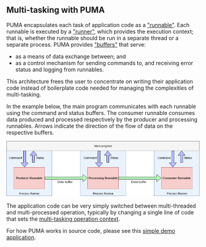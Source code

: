 ## Multi-tasking with PUMA

PUMA encapsulates each task of application code as a ["runnable"][runnable].
Each runnable is executed by a ["runner"][runner], which provides the execution context; that is, whether the runnable should be run in a separate thread or a separate process.
PUMA provides ["buffers"][buffer] that serve:
* as a means of data exchange between; and
* as a control mechanism for sending commands to, and receiving error status and logging from runnables.

This architecture frees the user to concentrate on writing their application code instead of boilerplate code needed for managing the complexities of multi-tasking.

In the example below, the main program communicates with each runnable using the command and status buffers.
The consumer runnable consumes data produced and processed respectively by the producer and processing runnables.
Arrows indicate the direction of the flow of data on the respective buffers.

![PUMA example using multiple processes][example]

[example]: ../resources/example-multi-tasking.png

The application code can be very simply switched between multi-threaded and multi-processed operation, typically by changing a single line of code that sets the [multi-tasking operation context][context].

For how PUMA works in source code, please see this [simple demo application][demo].

[runnable]: ./runnable
[runner]: ./runner
[buffer]: ./buffer
[context]: ./operation
[demo]: ../demos/producer_consumer_pipeline/main.py
